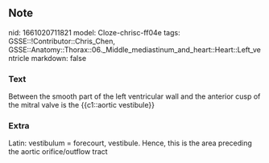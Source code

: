 ## Note
nid: 1661020711821
model: Cloze-chrisc-ff04e
tags: GSSE::!Contributor::Chris_Chen, GSSE::Anatomy::Thorax::06._Middle_mediastinum_and_heart::Heart::Left_ventricle
markdown: false

### Text
<div class="toggle">
  Between the smooth part of the left ventricular wall and the
  anterior cusp of the mitral valve is the {{c1::aortic vestibule}}
</div>

### Extra
<p id="8f7ae19c-6019-45f9-a670-08aeb2b5b940" class="">Latin:
vestibulum = forecourt, vestibule. Hence, this is the area
preceding the aortic orifice/outflow tract
